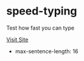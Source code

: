 # speed-typing

Test how fast you can type

[Visit Site](https://harshitrajsinha.github.io/speed-typing/)

- max-sentence-length: 16
